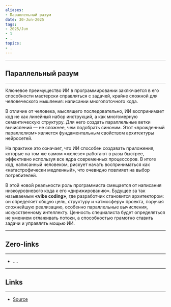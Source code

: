 ```yaml
---
aliases: 
- Параллельный разум 
date: 30-Jun-2025
tags:
- 2025/Jun
- 1
- .
topics:
- .
---
```

-----
##  Параллельный разум 
-----
Ключевое преимущество ИИ в программировании заключается в его способности мастерски справляться с задачей, крайне сложной для человеческого мышления: написании многопоточного кода.

В отличие от человека, мыслящего последовательно, ИИ воспринимает код не как линейный набор инструкций, а как многомерную семантическую структуру. Для него создать параллельные ветки вычислений — не сложнее, чем подобрать синоним. Этот «врожденный параллелизм» является фундаментальным свойством архитектуры нейросетей.

На практике это означает, что ИИ способен создавать приложения, которые на том же самом «железе» работают в разы быстрее, эффективно используя все ядра современных процессоров. В итоге код, написанный человеком, рискует начать восприниматься как «катастрофически медленный», что очевидно повлияет на выбор потребителей.

В этой новой реальности роль программиста смещается от написания низкоуровневого кода к его «дирижированию». Будущее за так называемым **«vibe coding»**, где разработчик становится архитектором: он определяет общую цель, структуру и «атмосферу» проекта, поручая сложнейшую реализацию, особенно параллельные вычисления, искусственному интеллекту. Ценность специалиста будет определяться не умением отлаживать потоки, а способностью грамотно ставить задачи и управлять мощью ИИ.

---
## Zero-links
---
- ....

---
## Links
---
- [Source](https://vk.com/@-28685100-ai-ugrozhaet-programmistam-moguschestvom-parallelizma)